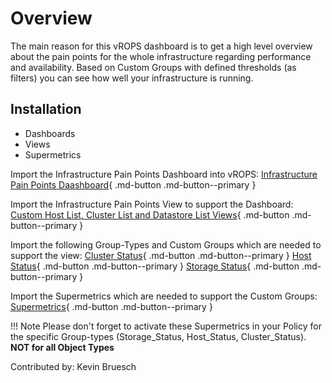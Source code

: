 # Overview
<!-- Summary Start -->
The main reason for this vROPS dashboard is to get a high level overview about the pain points for the whole infrastructure regarding performance and availability. Based on Custom Groups with defined thresholds (as filters) you can see how well your infrastructure is running.
<!-- Summary End -->

## Installation

- Dashboards
- Views
- Supermetrics

Import the Infrastructure Pain Points Dashboard into vROPS:
[Infrastructure Pain Points Daashboard](./InfrastructurePainPoints-Dashboard.json){ .md-button .md-button--primary }

Import the Infrastructure Pain Points View to support the Dashboard:
[Custom Host List, Cluster List and Datastore List Views](./HostList_ClusterList_DatastoreList-Views.xml){ .md-button .md-button--primary }

Import the following Group-Types and Custom Groups which are needed to support the view:
[Cluster Status](./Cluster_Status-CG.json){ .md-button .md-button--primary }
[Host Status](./Host_Status-CG.json){ .md-button .md-button--primary }
[Storage Status](./Storage_Status-CG.json){ .md-button .md-button--primary }

Import the Supermetrics which are needed to support the Custom Groups:
[Supermetrics](./supermetric.json){ .md-button .md-button--primary }

!!! Note
    Please don't forget to activate these Supermetrics in your Policy for the specific Group-types (Storage_Status, Host_Status, Cluster_Status). 
    **NOT for all Object Types**

Contributed by: Kevin Bruesch
